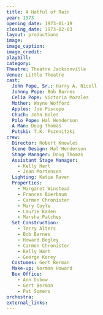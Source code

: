 ```yaml
---
title: A Hatful of Rain
year: 1973
opening_date: 1973-01-19
closing_date: 1973-02-03
layout: productions
image:
image_caption:
image_credit:
playbill:
category:
Theatre: Theatre Jacksonville
Venue: Little Theatre
cast:
  John Pope, Sr.: Harry A. Nicoll
  Johnny Pope: Bob Barnes
  Celia Pope: Victoria Morales
  Mother: Wayne Wofford
  Apples: Joe Piscopo
  Chuch: John Boles
  Polo Pope: Hal Henderson
  A Man: Doug Thomas
  Putski: T.K. Pszenitzki
crew:
  Director: Robert Knowles
  Scene Design: Hal Henderson
  Stage Manager: Doug Thomas
  Assistant Stage Manager:
    - Kelly Hart
    - Jean Mortensen
  Lighting: Katie Raven
  Properties:
    - Margaret Winstead
    - Frances Bierbaum
    - Carmen Chronister
    - Mary Coyle
    - Laurie Kaden
    - Marsha Patches
  Set Construction:
    - Terry Alters
    - Bob Barnes
    - Howard Begley
    - Carmen Chronister
    - Kelly Hart
    - George Korey
  Costumes: Gert Berman
  Make-up: Norman Howard
  Box Office:
    - Ann Dubow
    - Gert Berman
    - Pat Somers
orchestra:
external_links:
---
```

